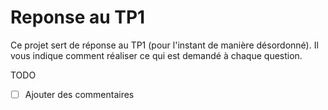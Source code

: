 # Reponse au TP1

Ce projet sert de réponse au TP1 (pour l'instant de manière désordonné).
Il vous indique comment réaliser ce qui est demandé à chaque question.

TODO

- [ ] Ajouter des commentaires